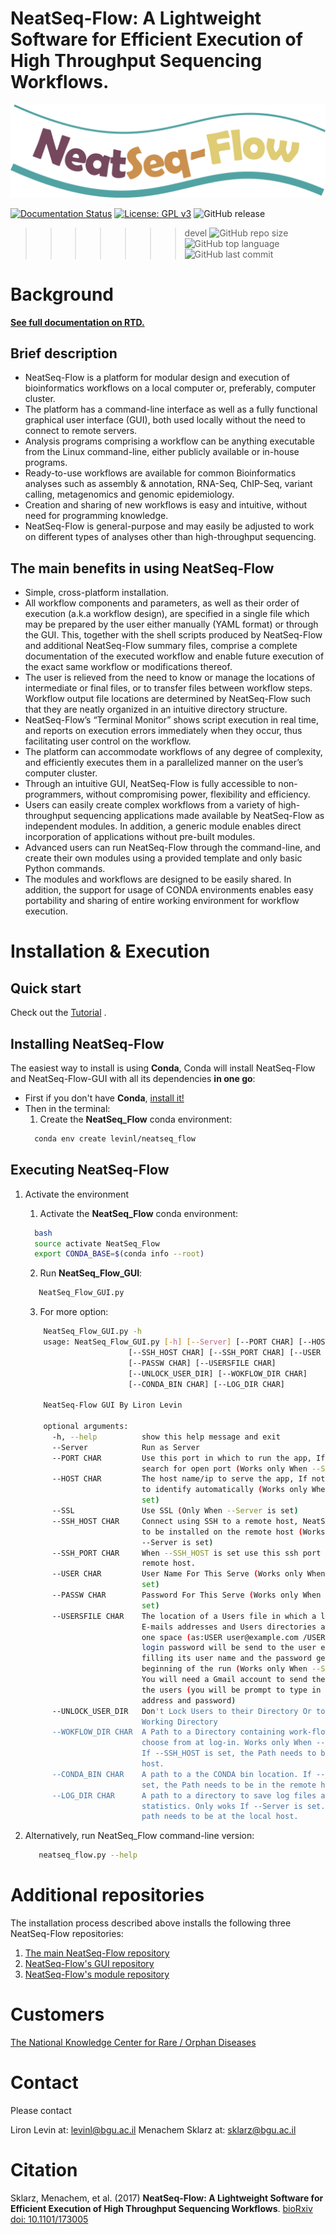 # **NeatSeq-Flow**: A Lightweight Software for Efficient Execution of High Throughput Sequencing Workflows.
![NeatSeq-Flow Logo](docs/source/figs/NeatSeq_Flow_logo.png "NeatSeq-Flow")


[![Documentation Status](https://readthedocs.org/projects/neatseq-flow/badge/?version=latest)](http://neatseq-flow.readthedocs.io/en/latest/?badge=latest)
[![License: GPL v3](https://img.shields.io/badge/License-GPLv3-blue.svg)](https://www.gnu.org/licenses/gpl-3.0)
![GitHub release](https://img.shields.io/github/release-pre/sklarz-bgu/neatseq-flow.svg)
>>>>>>> devel
![GitHub repo size](https://img.shields.io/github/repo-size/sklarz-bgu/neatseq-flow.svg)
![GitHub top language](https://img.shields.io/github/languages/top/sklarz-bgu/neatseq-flow.svg)
![GitHub last commit](https://img.shields.io/github/last-commit/sklarz-bgu/neatseq-flow.svg)

<!--- [![Github All Releases](https://img.shields.io/github/downloads/sklarz-bgu/neatseq-flow/total.svg)]() -->


# Background

**[See full documentation on RTD.](http://NeatSeq-Flow.readthedocs.io/en/latest/)**

## Brief description

* NeatSeq-Flow is a platform for modular design and execution of bioinformatics workflows on a local computer or, preferably, computer cluster. 
* The platform has a command-line interface as well as a fully functional graphical user interface (GUI), both used locally without the need to connect to remote servers. 
* Analysis programs comprising a workflow can be anything executable from the Linux command-line, either publicly available or in-house programs. 
* Ready-to-use workflows are available for common Bioinformatics analyses such as assembly & annotation, RNA-Seq, ChIP-Seq, variant calling, metagenomics and genomic epidemiology. 
* Creation and sharing of new workflows is easy and intuitive, without need for programming knowledge. 
* NeatSeq-Flow is general-purpose and may easily be adjusted to work on different types of analyses other than high-throughput sequencing.


## The main benefits in using NeatSeq-Flow

* Simple, cross-platform installation.
* All workflow components and parameters, as well as their order of execution (a.k.a workflow design), are specified in a single file which may be prepared by the user either manually (YAML format) or through the GUI. This, together with the shell scripts produced by NeatSeq-Flow and additional NeatSeq-Flow summary files, comprise a complete documentation of the executed workflow and enable future execution of the exact same workflow or modifications thereof.
* The user is relieved from the need to know or manage the locations of intermediate or final files, or to transfer files between workflow steps. Workflow output file locations are determined by NeatSeq-Flow such that they are neatly organized in an intuitive directory structure.
* NeatSeq-Flow’s “Terminal Monitor” shows script execution in real time, and reports on execution errors immediately when they occur, thus facilitating user control on the workflow.
* The platform can accommodate workflows of any degree of complexity, and efficiently executes them in a parallelized manner on the user’s computer cluster.
* Through an intuitive GUI, NeatSeq-Flow is fully accessible to non-programmers, without compromising power, flexibility and efficiency.
* Users can easily create complex workflows from a variety of high-throughput sequencing applications made available by NeatSeq-Flow as independent modules. In addition, a generic module enables direct incorporation of applications without pre-built modules.
* Advanced users can run NeatSeq-Flow through the command-line, and create their own modules using a provided template and only basic Python commands.
* The modules and workflows are designed to be easily shared. In addition, the support for usage of CONDA environments enables easy portability and sharing of entire working environment for workflow execution.




# Installation & Execution

## Quick start

Check out the [Tutorial](http://neatseq-flow.readthedocs.io/en/latest/Example_WF.html) .

## Installing NeatSeq-Flow

The easiest way to install is using **Conda**, Conda will install NeatSeq-Flow and NeatSeq-Flow-GUI with all its dependencies **in one go**: 

  - First if you don't have **Conda**, [install it!](https://conda.io/miniconda.html) 
  - Then in the terminal:
    1. Create the **NeatSeq_Flow** conda environment:
    ```Bash
      conda env create levinl/neatseq_flow
    ```  


## Executing NeatSeq-Flow

1. Activate the environment

   1. Activate the **NeatSeq_Flow** conda environment:
    ```Bash
      bash
      source activate NeatSeq_Flow
      export CONDA_BASE=$(conda info --root)
    ```
    2. Run **NeatSeq_Flow_GUI**:
    ```Bash 
       NeatSeq_Flow_GUI.py
    ```
    3. For more option:
    ```Bash 
        NeatSeq_Flow_GUI.py -h
        usage: NeatSeq_Flow_GUI.py [-h] [--Server] [--PORT CHAR] [--HOST CHAR] [--SSL]
                           [--SSH_HOST CHAR] [--SSH_PORT CHAR] [--USER CHAR]
                           [--PASSW CHAR] [--USERSFILE CHAR]
                           [--UNLOCK_USER_DIR] [--WOKFLOW_DIR CHAR]
                           [--CONDA_BIN CHAR] [--LOG_DIR CHAR]

        NeatSeq-Flow GUI By Liron Levin

        optional arguments:
          -h, --help          show this help message and exit
          --Server            Run as Server
          --PORT CHAR         Use this port in which to run the app, If not set will
                              search for open port (Works only When --Server is set)
          --HOST CHAR         The host name/ip to serve the app, If not set, will try
                              to identify automatically (Works only When --Server is
                              set)
          --SSL               Use SSL (Only When --Server is set)
          --SSH_HOST CHAR     Connect using SSH to a remote host, NeatSeq-Flow needs
                              to be installed on the remote host (Works only When
                              --Server is set)
          --SSH_PORT CHAR     When --SSH_HOST is set use this ssh port to connect to a
                              remote host.
          --USER CHAR         User Name For This Serve (Works only When --Server is
                              set)
          --PASSW CHAR        Password For This Serve (Works only When --Server is
                              set)
          --USERSFILE CHAR    The location of a Users file in which a list of users,
                              E-mails addresses and Users directories are separated by
                              one space (as:USER user@example.com /USER/DIR). The
                              login password will be send to the user e-mail after
                              filling its user name and the password generated at the
                              beginning of the run (Works only When --Server is set).
                              You will need a Gmail account to send the password to
                              the users (you will be prompt to type in your Gmail
                              address and password)
          --UNLOCK_USER_DIR   Don't Lock Users to their Directory Or to the Current
                              Working Directory
          --WOKFLOW_DIR CHAR  A Path to a Directory containing work-flow files to
                              choose from at log-in. Works only When --Server is set.
                              If --SSH_HOST is set, the Path needs to be in the remote
                              host.
          --CONDA_BIN CHAR    A path to a the CONDA bin location. If --SSH_HOST is
                              set, the Path needs to be in the remote host.
          --LOG_DIR CHAR      A path to a directory to save log files about users
                              statistics. Only woks If --Server is set. In any way the
                              path needs to be at the local host.
    ```

1. Alternatively, run NeatSeq_Flow command-line version:

    ```Bash 
       neatseq_flow.py --help
    ``` 


# Additional repositories

The installation process described above installs the following three NeatSeq-Flow repositories:

1. [The main NeatSeq-Flow repository](https://github.com/bioinfo-core-BGU/neatseq-flow)
1. [NeatSeq-Flow's GUI repository](https://github.com/bioinfo-core-BGU/NeatSeq-Flow-GUI)
1. [NeatSeq-Flow's module repository](https://github.com/bioinfo-core-BGU/neatseq-flow-modules)


# Customers

[The National Knowledge Center for Rare / Orphan Diseases](http://in.bgu.ac.il/en/rod/Pages/default.aspx)

# Contact

Please contact 

Liron Levin at:     [levinl@bgu.ac.il](mailto:levinl@bgu.ac.il)
Menachem Sklarz at: [sklarz@bgu.ac.il](mailto:sklarz@bgu.ac.il)

# Citation

Sklarz, Menachem, et al. (2017) **NeatSeq-Flow: A Lightweight Software for Efficient Execution of High Throughput Sequencing Workflows**. [bioRxiv doi: 10.1101/173005](http://www.biorxiv.org/content/early/2017/08/08/173005)
